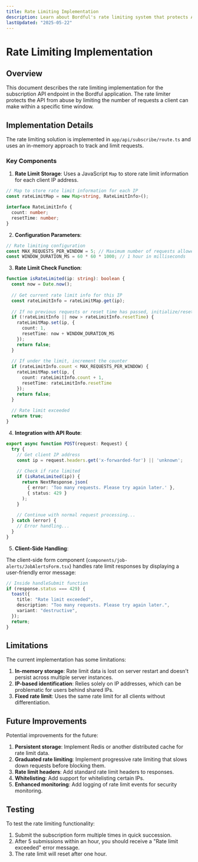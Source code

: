 ```yaml
---
title: Rate Limiting Implementation
description: Learn about Bordful's rate limiting system that protects API endpoints from abuse.
lastUpdated: "2025-05-22"
---
```


# Rate Limiting Implementation

## Overview

This document describes the rate limiting implementation for the subscription API endpoint in the Bordful application. The rate limiter protects the API from abuse by limiting the number of requests a client can make within a specific time window.

## Implementation Details

The rate limiting solution is implemented in `app/api/subscribe/route.ts` and uses an in-memory approach to track and limit requests.

### Key Components

1. **Rate Limit Storage**: Uses a JavaScript `Map` to store rate limit information for each client IP address.

```typescript
// Map to store rate limit information for each IP
const rateLimitMap = new Map<string, RateLimitInfo>();

interface RateLimitInfo {
  count: number;
  resetTime: number;
}
```

2. **Configuration Parameters**:

```typescript
// Rate limiting configuration
const MAX_REQUESTS_PER_WINDOW = 5; // Maximum number of requests allowed in the time window
const WINDOW_DURATION_MS = 60 * 60 * 1000; // 1 hour in milliseconds
```

3. **Rate Limit Check Function**:

```typescript
function isRateLimited(ip: string): boolean {
  const now = Date.now();
  
  // Get current rate limit info for this IP
  const rateLimitInfo = rateLimitMap.get(ip);
  
  // If no previous requests or reset time has passed, initialize/reset the counter
  if (!rateLimitInfo || now > rateLimitInfo.resetTime) {
    rateLimitMap.set(ip, {
      count: 1,
      resetTime: now + WINDOW_DURATION_MS
    });
    return false;
  }
  
  // If under the limit, increment the counter
  if (rateLimitInfo.count < MAX_REQUESTS_PER_WINDOW) {
    rateLimitMap.set(ip, {
      count: rateLimitInfo.count + 1,
      resetTime: rateLimitInfo.resetTime
    });
    return false;
  }
  
  // Rate limit exceeded
  return true;
}
```

4. **Integration with API Route**:

```typescript
export async function POST(request: Request) {
  try {
    // Get client IP address
    const ip = request.headers.get('x-forwarded-for') || 'unknown';
    
    // Check if rate limited
    if (isRateLimited(ip)) {
      return NextResponse.json(
        { error: 'Too many requests. Please try again later.' },
        { status: 429 }
      );
    }
    
    // Continue with normal request processing...
  } catch (error) {
    // Error handling...
  }
}
```

5. **Client-Side Handling**:

The client-side form component (`components/job-alerts/JobAlertsForm.tsx`) handles rate limit responses by displaying a user-friendly error message:

```typescript
// Inside handleSubmit function
if (response.status === 429) {
  toast({
    title: "Rate limit exceeded",
    description: "Too many requests. Please try again later.",
    variant: "destructive",
  });
  return;
}
```

## Limitations

The current implementation has some limitations:

1. **In-memory storage**: Rate limit data is lost on server restart and doesn't persist across multiple server instances.
2. **IP-based identification**: Relies solely on IP addresses, which can be problematic for users behind shared IPs.
3. **Fixed rate limit**: Uses the same rate limit for all clients without differentiation.

## Future Improvements

Potential improvements for the future:

1. **Persistent storage**: Implement Redis or another distributed cache for rate limit data.
2. **Graduated rate limiting**: Implement progressive rate limiting that slows down requests before blocking them.
3. **Rate limit headers**: Add standard rate limit headers to responses.
4. **Whitelisting**: Add support for whitelisting certain IPs.
5. **Enhanced monitoring**: Add logging of rate limit events for security monitoring.

## Testing

To test the rate limiting functionality:

1. Submit the subscription form multiple times in quick succession.
2. After 5 submissions within an hour, you should receive a "Rate limit exceeded" error message.
3. The rate limit will reset after one hour. 